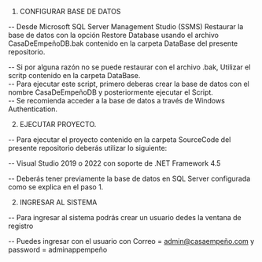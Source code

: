 1. CONFIGURAR BASE DE DATOS

-- Desde Microsoft SQL Server Management Studio (SSMS) Restaurar la base de datos con la opción Restore Database usando el archivo CasaDeEmpeñoDB.bak contenido en la carpeta DataBase del presente repositorio. 

-- Si por alguna razón no se puede restaurar con el archivo .bak, Utilizar el scritp contenido en la carpeta DataBase.                                                                                                                              
-- Para ejecutar este script, primero deberas crear la base de datos con el nombre CasaDeEmpeñoDB y posteriormente ejecutar el Script.                                                                                   
-- Se recomienda acceder a la base de datos a través de Windows Authentication.


				
2. EJECUTAR PROYECTO.

-- Para ejecutar el proyecto contenido en la carpeta SourceCode del presente repositorio deberás utilizar lo siguiente:

-- Visual Studio 2019 o 2022 con soporte de .NET Framework 4.5

-- Deberás tener previamente la base de datos en SQL Server configurada como se explica en el paso 1.


2. INGRESAR AL SISTEMA

-- Para ingresar al sistema podrás crear un usuario dedes la ventana de registro

-- Puedes ingresar con el usuario con Correo = admin@casaempeño.com y password = adminappempeño

   

